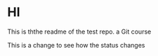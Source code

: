 # HI

This is ththe readme of the test repo. a Git course

This is a change to see how the status changes 